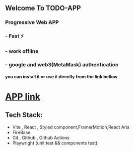 ## Welcome To  TODO-APP
### Progressive Web  APP
### - Fast ⚡️ 
### - work offline
### - google and web3(MetaMask) authentication


#### you can install it or use it directly from the link bellow


# [APP link](https://todo-app-97ae2.firebaseapp.com/)

## Tech Stack:
- Vite , React , Styled component,FramerMotion,React Aria
- FireBase 
- Git , Github , Github Actions
- Playwright (unit test && components test)
